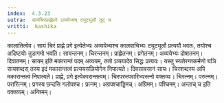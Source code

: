 ```yaml
---
index:  4.3.23
sutra:  सायंचिरंप्राह्णेप्रगे ऽव्ययेभ्यष् ट्युट्युलौ तुट् च
vritti:  kashika 
---
```


कालातित्येव। सायं चिरं प्राह्णे प्रगे इत्येतेभ्यः अव्ययेभ्यश्च कालवाचिभ्यः ट्युट्युलौ प्रत्ययौ भवतः, तयोश्च अदिष्टयोः तुडागमो भवति। सायन्तनम्। चिरन्तनम्। प्राह्णेतनम्। प्रगेतनम्। अव्ययेभ्यः दोषातनम्। दिवातनम्। सायम् इति मकारान्तं पदम् अव्ययम्, ततो ऽव्ययादेव सिद्धः प्रत्ययः। यस्तु स्यतेरन्तकर्मणो घञि सायशब्दस् तस्य इदं मकारान्तत्वं प्रत्ययसन्नियोगेन निपात्यते। दिवसावसानं सायः। चिरशब्दस्य अपि मकारान्तत्वं निपात्यते। प्राह्णे, प्रगे इत्येकारान्तत्वम्। चिरपरुत्परारिभ्यस्त्नो वक्तव्यः। चिरत्नम्। परुत्नम्। परारित्नम्। प्रगस्य छन्दसि गलोपश्च। प्रत्नम्। अग्रपश्चाड्डिमच्। अग्रिमम्। पश्चिमम्। अन्ताच् च इति वक्तव्यम्। अन्तिमम्।

